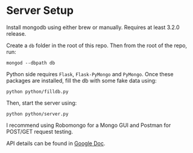 Server Setup
===

Install mongodb using either brew or manually. Requires at least 3.2.0 release.

Create a `db` folder in the root of this repo. Then from the root of the repo, run:

```
mongod --dbpath db
```

Python side requires `Flask`, `Flask-PyMongo` and `PyMongo`. Once these packages are installed, fill the db with some fake data using: 

```
python python/filldb.py
```

Then, start the server using:

```
python python/server.py
```

I recommend using Robomongo for a Mongo GUI and Postman for POST/GET request testing.

API details can be found in [Google Doc](https://docs.google.com/document/d/1NBPKT-VvXealgVBVw30_xVoTiBgs9PkxJhbELzEFckg/edit).
